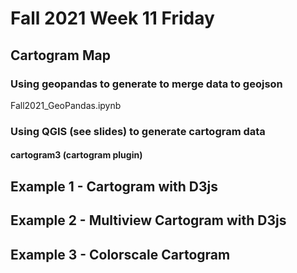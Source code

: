# Fall 2021 Week 11 Friday
## Cartogram Map 
### Using geopandas to generate to merge data to geojson 
Fall2021_GeoPandas.ipynb

### Using QGIS (see slides) to generate cartogram data
#### cartogram3 (cartogram plugin)

## Example 1 - Cartogram with D3js

## Example 2 - Multiview Cartogram with D3js
 
## Example 3 - Colorscale Cartogram 
